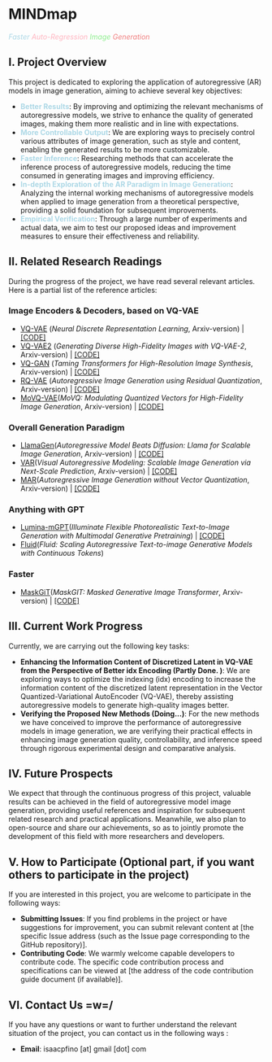 # MINDmap
*<span style="color:lightblue;">Faster</span>
<span style="color:lightpink;">Auto-Regression</span>
<span style="color:lightgreen;">Image</span>
<span style="color:lightcoral;">Generation</span>*

## I. Project Overview
This project is dedicated to exploring the application of autoregressive (AR) models in image generation, aiming to achieve several key objectives:

- **<span style="color:lightblue;">Better Results</font>**: By improving and optimizing the relevant mechanisms of autoregressive models, we strive to enhance the quality of generated images, making them more realistic and in line with expectations.
- **<span style="color:lightblue;">More Controllable Output</span>**: We are exploring ways to precisely control various attributes of image generation, such as style and content, enabling the generated results to be more customizable.
- **<span style="color:lightblue;">Faster Inference</span>**: Researching methods that can accelerate the inference process of autoregressive models, reducing the time consumed in generating images and improving efficiency.
- **<span style="color:lightblue;">In-depth Exploration of the AR Paradigm in Image Generation</span>**: Analyzing the internal working mechanisms of autoregressive models when applied to image generation from a theoretical perspective, providing a solid foundation for subsequent improvements.
- **<span style="color:lightblue;">Empirical Verification</span>**: Through a large number of experiments and actual data, we aim to test our proposed ideas and improvement measures to ensure their effectiveness and reliability.

## II. Related Research Readings
During the progress of the project, we have read several relevant articles. Here is a partial list of the reference articles:

### Image Encoders & Decoders, based on VQ-VAE
- [VQ-VAE](https://arxiv.org/pdf/1711.00937) (*Neural Discrete Representation Learning*, Arxiv-version) | [\[CODE\]](https://github.com/MishaLaskin/vqvae)
- [VQ-VAE2](https://arxiv.org/pdf/1906.00446) (*Generating Diverse High-Fidelity Images with VQ-VAE-2*, Arxiv-version) | [\[CODE\]](https://github.com/rosinality/vq-vae-2-pytorch)
- [VQ-GAN](https://arxiv.org/pdf/2012.09841) (*Taming Transformers for High-Resolution Image Synthesis*, Arxiv-version) | [\[CODE\]](https://github.com/Westlake-AI/VQGAN)
- [RQ-VAE](https://arxiv.org/pdf/2203.01941) (*Autoregressive Image Generation using Residual Quantization*, Arxiv-version) | [\[CODE\]](https://github.com/kakaobrain/rq-vae-transformer)
- [MoVQ-VAE](https://arxiv.org/pdf/2209.09002)(*MoVQ: Modulating Quantized Vectors for High-Fidelity Image Generation*, Arxiv-version) | [\[CODE\]](https://github.com/ai-forever/MoVQGAN)

### Overall Generation Paradigm
- [LlamaGen](https://arxiv.org/pdf/2406.06525)(*Autoregressive Model Beats Diffusion: Llama for Scalable Image Generation*, Arxiv-version) | [\[CODE\]](https://github.com/FoundationVision/LlamaGen/tree/main)
- [VAR](https://arxiv.org/pdf/2404.02905)(*Visual Autoregressive Modeling: Scalable Image Generation via Next-Scale Prediction*, Arxiv-version) | [\[CODE\]](https://github.com/FoundationVision/VAR/tree/main)
- [MAR](https://arxiv.org/pdf/2406.11838)(*Autoregressive Image Generation without Vector Quantization*, Arxiv-version) | [\[CODE\]](https://github.com/LTH14/mar)

### Anything with GPT
- [Lumina-mGPT](https://arxiv.org/abs/2408.02657)(*Illuminate Flexible Photorealistic Text-to-Image Generation with Multimodal Generative Pretraining*) | [\[CODE\]](https://github.com/Alpha-VLLM/Lumina-mGPT)
- [Fluid](https://arxiv.org/abs/2410.13863)(*Fluid: Scaling Autoregressive Text-to-image Generative Models with Continuous Tokens*)

### Faster
- [MaskGiT](https://arxiv.org/pdf/2202.04200)(*MaskGIT: Masked Generative Image Transformer*, Arxiv-version) | [\[CODE\]](https://github.com/google-research/maskgit)


## III. Current Work Progress
Currently, we are carrying out the following key tasks:

- **Enhancing the Information Content of Discretized Latent in VQ-VAE from the Perspective of Better idx Encoding (Partly Done. )**: We are exploring ways to optimize the indexing (idx) encoding to increase the information content of the discretized latent representation in the Vector Quantized-Variational AutoEncoder (VQ-VAE), thereby assisting autoregressive models to generate high-quality images better.
- **Verifying the Proposed New Methods (Doing...)**: For the new methods we have conceived to improve the performance of autoregressive models in image generation, we are verifying their practical effects in enhancing image generation quality, controllability, and inference speed through rigorous experimental design and comparative analysis.

## IV. Future Prospects
We expect that through the continuous progress of this project, valuable results can be achieved in the field of autoregressive model image generation, providing useful references and inspiration for subsequent related research and practical applications. Meanwhile, we also plan to open-source and share our achievements, so as to jointly promote the development of this field with more researchers and developers.

## V. How to Participate (Optional part, if you want others to participate in the project)
If you are interested in this project, you are welcome to participate in the following ways:

- **Submitting Issues**: If you find problems in the project or have suggestions for improvement, you can submit relevant content at [the specific Issue address (such as the Issue page corresponding to the GitHub repository)].
- **Contributing Code**: We warmly welcome capable developers to contribute code. The specific code contribution process and specifications can be viewed at [the address of the code contribution guide document (if available)].

## VI. Contact Us =w=/
If you have any questions or want to further understand the relevant situation of the project, you can contact us in the following ways :

- **Email**: isaacpfino [at] gmail [dot] com
